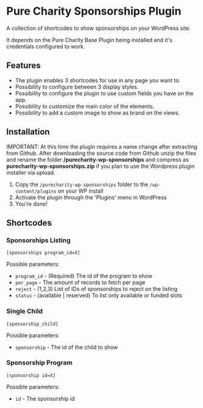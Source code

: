 # Pure Charity Sponsorships Plugin

A collection of shortcodes to show sponsorships on your WordPress site.

It depends on the Pure Charity Base Plugin being installed and it's credentials configured to work.

## Features

* The plugin enables 3 shortcodes for use in any page you want to.
* Possibility to configure between 3 display styles.
* Possibility to configure the plugin to use custom fields you have on the app.
* Possibility to customize the main color of the elements.
* Possibility to add a custom image to show as brand on the views.

## Installation

IMPORTANT:  At this time the plugin requires a name change after extracting from Github.  After downloading the source code from Github unzip the files and rename the folder **/purecharity-wp-sponsorships** and compress as **purecharity-wp-sponsorships.zip** if you plan to use the Wordpress plugin installer via upload.   

1. Copy the `/purecharity-wp-sponsorships` folder to the `/wp-content/plugins` on your WP install
2. Activate the plugin through the 'Plugins' menu in WordPress
3. You're done!

## Shortcodes

### Sponsorships Listing
`[sponsorships program_id=X]`

Possible parameters:
* `program_id` - (Required) The id of the program to show
* `per_page` - The amount of records to fetch per page
* `reject` - (1,2,3) List of IDs of sponsorships to reject on the listing
* `status` - (available | reserved) To list only available or funded slots

### Single Child
`[sponsorship_child]`

Possible parameters:
* `sponsorship` - The id of the child to show

### Sponsorship Program
`[sponsorship id=X]`

Possible parameters:
* `id` - The sponsorship id
